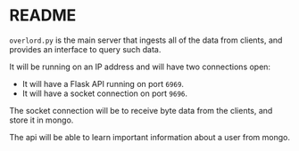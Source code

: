 # README

`overlord.py` is the main server that ingests all of the data from clients, and provides an interface to query such data.

It will be running on an IP address and will have two connections open:
- It will have a Flask API running on port `6969`.
- It will have a socket connection on port `9696`.

The socket connection will be to receive byte data from the clients, and store it in mongo.

The api will be able to learn important information about a user from mongo.

